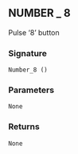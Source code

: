 ## NUMBER \_ 8

Pulse ‘8’ button


### Signature

`Number_8 ()`


### Parameters

`None`


### Returns

`None`